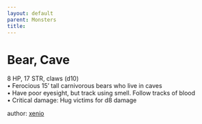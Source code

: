 ```yaml
---
layout: default
parent: Monsters
title:
---
```

# Bear, Cave
8 HP, 17 STR, claws (d10)    
• Ferocious 15’ tall carnivorous bears who live in caves  
• Have poor eyesight, but track using smell. Follow tracks of blood  
• Critical damage: Hug victims for d8 damage  

author: [xenio](https://xenioinabottle.blogspot.com/2021/02/classic-monsters-for-cairnito-part-1.html)
